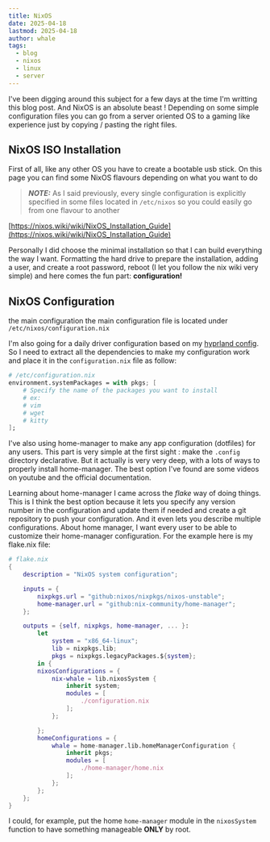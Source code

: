 ```yaml
---
title: NixOS
date: 2025-04-18
lastmod: 2025-04-18
author: whale
tags:
  - blog
  - nixos
  - linux
  - server
---
```

I've been digging around this subject for a few days at the time I'm writting this blog post. And NixOS is an absolute beast ! Depending on some simple configuration files you can go from a server oriented OS to a gaming like experience just by copying / pasting the right files.

## NixOS ISO Installation

First of all, like any other OS you have to create a bootable usb stick. On this page you can find some NixOS flavours depending on what you want to do 

> __*NOTE:*__ As I said previously, every single configuration is explicitly specified in some files located in `/etc/nixos` so you could easily go from one flavour to another

[https://nixos.wiki/wiki/NixOS_Installation_Guide](https://nixos.wiki/wiki/NixOS_Installation_Guide)

Personally I did choose the minimal installation so that I can build everything the way I want. Formatting the hard drive to prepare the installation, adding a user, and create a root password, reboot (I let you follow the nix wiki very simple) and here comes the fun part: **configuration!**

## NixOS Configuration

the main configuration the main configuration file is located under `/etc/nixos/configuration.nix`

I'm also going for a daily driver configuration based on my [hyprland config](/content/posts/Fedora.md). So I need to extract all the dependencies to make my configuration work and place it in the `configuration.nix` file as follow:

```nix
# /etc/configuration.nix
environment.systemPackages = with pkgs; [
	# Specify the name of the packages you want to install
	# ex:
	# vim
	# wget
	# kitty
];
```

I've also using home-manager to make any app configuration (dotfiles) for any users. This part is very simple at the first sight : make the `.config` directory declarative. But it actually is very very deep, with a lots of ways to properly install home-manager. The best option I've found are some videos on youtube and the official documentation.

Learning about home-manager I came across the _flake_ way of doing things. This is I think the best option because it lets you specify any version number in the configuration and update them if needed and create a git repository to push your configuration. And it even lets you describe multiple configurations. About home manager, I want every user to be able to customize their home-manager configuration. For the example here is my flake.nix file:

```nix
# flake.nix
{
	description = "NixOS system configuration";

	inputs = {
		nixpkgs.url = "github:nixos/nixpkgs/nixos-unstable";
		home-manager.url = "github:nix-community/home-manager";
	};

	outputs = {self, nixpkgs, home-manager, ... }:
		let
			system = "x86_64-linux";
			lib = nixpkgs.lib;
			pkgs = nixpkgs.legacyPackages.${system};
		in {
		nixosConfigurations = {
			nix-whale = lib.nixosSystem {
				inherit system;
				modules = [
					./configuration.nix
				];
			};

		};
		homeConfigurations = {
			whale = home-manager.lib.homeManagerConfiguration {
				inherit pkgs;
				modules = [
					./home-manager/home.nix
				];
			};
		};
	};
}
```

I could, for example, put the home `home-manager` module in the `nixosSystem` function to have something manageable **ONLY** by root.